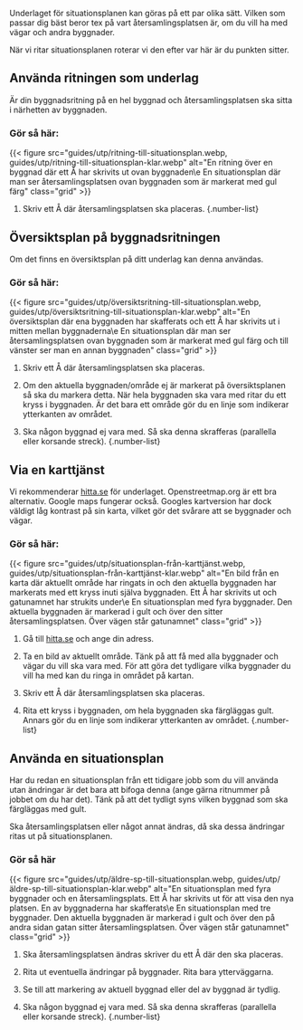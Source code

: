 Underlaget för situationsplanen kan göras på ett par olika sätt. Vilken som passar dig bäst beror tex på vart återsamlingsplatsen är, om du vill ha med vägar och andra byggnader.

När vi ritar situationsplanen roterar vi den efter var här är du punkten sitter.

## Använda ritningen som underlag

Är din byggnadsritning på en hel byggnad och återsamlingsplatsen ska sitta i närhetten av byggnaden.

### Gör så här:

{{< figure src="guides/utp/ritning-till-situationsplan.webp, guides/utp/ritning-till-situationsplan-klar.webp" alt="En ritning över en byggnad där ett Å har skrivits ut ovan byggnaden\e En situationsplan där man ser återsamlingsplatsen ovan byggnaden som är markerat med gul färg" class="grid" >}}

1. Skriv ett Å där återsamlingsplatsen ska placeras.
{.number-list}

## Översiktsplan på byggnadsritningen

Om det finns en översiktsplan på ditt underlag kan denna användas.  

### Gör så här:

{{< figure src="guides/utp/översiktsritning-till-situationsplan.webp, guides/utp/översiktsritning-till-situationsplan-klar.webp" alt="En översiktsplan där ena byggnaden har skafferats och ett Å har skrivits ut i mitten mellan byggnaderna\e En situationsplan där man ser återsamlingsplatsen ovan byggnaden som är markerat med gul färg och till vänster ser man en annan byggnaden" class="grid" >}}

1. Skriv ett Å där återsamlingsplatsen ska placeras.

2. Om den aktuella byggnaden/område ej är markerat på översiktsplanen så ska du markera detta. När hela byggnaden ska vara med ritar du ett kryss i byggnaden. Är det bara ett område gör du en linje som indikerar ytterkanten av området.

3. Ska någon byggnad ej vara med. Så ska denna skrafferas (parallella eller korsande streck).
{.number-list}


## Via en karttjänst

Vi rekommenderar [hitta.se](https://www.hitta.se/kartan) för underlaget. Openstreetmap.org är ett bra alternativ. Google maps fungerar också. Googles kartversion har dock väldigt låg kontrast på sin karta, vilket gör det svårare att se byggnader och vägar. 

### Gör så här:

{{< figure src="guides/utp/situationsplan-från-karttjänst.webp, guides/utp/situationsplan-från-karttjänst-klar.webp" alt="En bild från en karta där aktuellt område har ringats in och den aktuella byggnaden har markerats med ett kryss inuti själva byggnaden. Ett Å har skrivits ut och gatunamnet har strukits under\e En situationsplan med fyra byggnader. Den aktuella byggnaden är markerad i gult och över den sitter återsamlingsplatsen. Över vägen står gatunamnet"  class="grid" >}}

1. Gå till [hitta.se](https://www.hitta.se/kartan) och ange din adress.

2. Ta en bild av aktuellt område. Tänk på att få med alla byggnader och vägar du vill ska vara med. För att göra det tydligare vilka byggnader du vill ha med kan du ringa in området på kartan.

3. Skriv ett Å där återsamlingsplatsen ska placeras.

4. Rita ett kryss i byggnaden, om hela byggnaden ska färgläggas gult. Annars gör du en linje som indikerar ytterkanten av området.
{.number-list}


## Använda en situationsplan

Har du redan en situationsplan från ett tidigare jobb som du vill använda utan ändringar är det bara att bifoga denna (ange gärna ritnummer på jobbet om du har det). Tänk på att det tydligt syns vilken byggnad som ska färgläggas med gult.

Ska återsamlingsplatsen eller något annat ändras, då ska dessa ändringar ritas ut på situationsplanen.


### Gör så här

{{< figure src="guides/utp/äldre-sp-till-situationsplan.webp, guides/utp/äldre-sp-till-situationsplan-klar.webp" alt="En situationsplan med fyra byggnader och en återsamlingsplats. Ett Å har skrivits ut för att visa den nya platsen. En av byggnaderna har skafferats\e En situationsplan med tre byggnader. Den aktuella byggnaden är markerad i gult och över den på andra sidan gatan sitter återsamlingsplatsen. Över vägen står gatunamnet" class="grid" >}}

1. Ska återsamlingsplatsen ändras skriver du ett Å där den ska placeras.

2. Rita ut eventuella ändringar på byggnader. Rita bara ytterväggarna.

3. Se till att markering av aktuell byggnad eller del av byggnad är tydlig.

4. Ska någon byggnad ej vara med. Så ska denna skrafferas (parallella eller korsande streck).
{.number-list}
